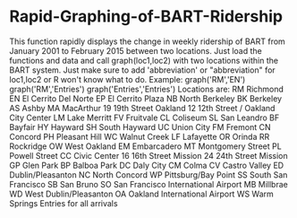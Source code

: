 # Rapid-Graphing-of-BART-Ridership

This function rapidly displays the change in weekly ridership of BART from January 2001 to February 2015 between two locations.
Just load the functions and data and call graph(loc1,loc2) with two locations within the BART system.
Just make sure to add 'abbreviation' or "abbreviation" for loc1,loc2 or R won't know what to do.
Example: graph('RM','EN') graph('RM','Entries') graph('Entries','Entries')
Locations are:
RM	Richmond
EN	El Cerrito Del Norte
EP	El Cerrito Plaza
NB	North Berkeley
BK	Berkeley
AS	Ashby
MA	MacArthur
19	19th Street Oakland
12	12th Street / Oakland City Center
LM	Lake Merritt
FV	Fruitvale
CL	Coliseum
SL	San Leandro
BF	Bayfair
HY	Hayward
SH	South Hayward
UC	Union City
FM	Fremont
CN	Concord
PH	Pleasant Hill
WC	Walnut Creek
LF	Lafayette
OR	Orinda
RR	Rockridge
OW	West Oakland
EM	Embarcadero
MT	Montgomery Street
PL	Powell Street
CC	Civic Center
16	16th Street Mission
24	24th Street Mission
GP	Glen Park
BP	Balboa Park
DC	Daly City
CM	Colma
CV	Castro Valley
ED	Dublin/Pleasanton
NC	North Concord
WP	Pittsburg/Bay Point
SS	South San Francisco
SB	San Bruno
SO	San Francisco International Airport
MB	Millbrae
WD	West Dublin/Pleasanton
OA	Oakland International Airport
WS	Warm Springs
Entries for all arrivals
